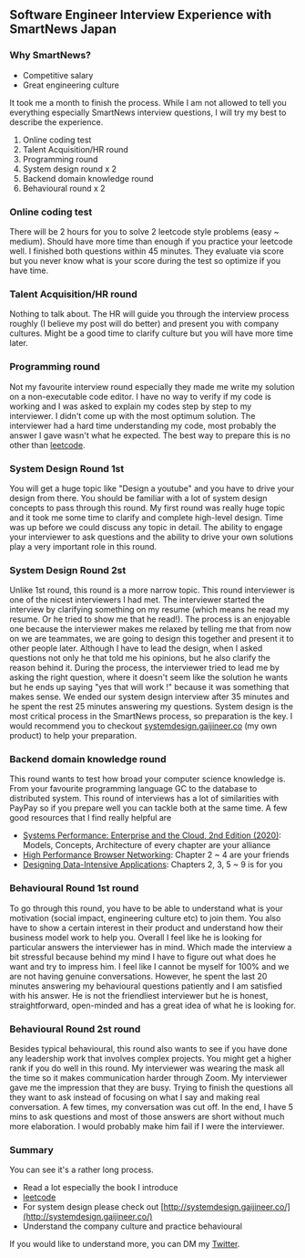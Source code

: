 ## Software Engineer Interview Experience with SmartNews Japan

### Why SmartNews?
- Competitive salary
- Great engineering culture

It took me a month to finish the process. While I am not allowed to tell you everything especially SmartNews interview questions, I will try my best to describe the experience.
1. Online coding test
1. Talent Acquisition/HR round
1. Programming round
1. System design round x 2
1. Backend domain knowledge round
1. Behavioural round x 2

### Online coding test
There will be 2 hours for you to solve 2 leetcode style problems (easy ~ medium). Should have more time than enough if you practice your leetcode well. I finished both questions within 45 minutes. They evaluate via score but you never know what is your score during the test so optimize if you have time.


### Talent Acquisition/HR round
Nothing to talk about. The HR will guide you through the interview process roughly (I believe my post will do better) and present you with company cultures. Might be a good time to clarify culture but you will have more time later.


### Programming round
Not my favourite interview round especially they made me write my solution on a non-executable code editor. I have no way to verify if my code is working and I was asked to explain my codes step by step to my interviewer. I didn't come up with the most optimum solution. The interviewer had a hard time understanding my code, most probably the answer I gave wasn't what he expected.
The best way to prepare this is no other than [leetcode](https://leetcode.com/).

### System Design Round 1st
You will get a huge topic like "Design a youtube" and you have to drive your design from there. You should be familiar with a lot of system design concepts to pass through this round. My first round was really huge topic and it took me some time to clarify and complete high-level design. Time was up before we could discuss any topic in detail.
The ability to engage your interviewer to ask questions and the ability to drive your own solutions play a very important role in this round.

### System Design Round 2st
Unlike 1st round, this round is a more narrow topic. This round interviewer is one of the nicest interviewers I had met. The interviewer started the interview by clarifying something on my resume (which means he read my resume. Or he tried to show me that he read!). The process is an enjoyable one because the interviewer makes me relaxed by telling me that from now on we are teammates, we are going to design this together and present it to other people later. Although I have to lead the design, when I asked questions not only he that told me his opinions, but he also clarify the reason behind it. During the process, the interviewer tried to lead me by asking the right question, where it doesn't seem like the solution he wants but he ends up saying "yes that will work !" because it was something that makes sense. We ended our system design interview after 35 minutes and he spent the rest 25 minutes answering my questions.
System design is the most critical process in the SmartNews process, so preparation is the key. I would recommend you to checkout [systemdesign.gaijineer.co](systemdesign.gaijineer.co) (my own product) to help your preparation.

### Backend domain knowledge round
This round wants to test how broad your computer science knowledge is. From your favourite programming language GC to the database to distributed system. This round of interviews has a lot of similarities with PayPay so if you prepare well you can tackle both at the same time.
A few good resources that I find really helpful are
 - [Systems Performance: Enterprise and the Cloud, 2nd Edition (2020)](https://www.brendangregg.com/systems-performance-2nd-edition-book.html): Models, Concepts, Architecture of every chapter are your alliance
 - [High Performance Browser Networking](https://hpbn.co/): Chapter 2 ~ 4 are your friends
 - [Designing Data-Intensive Applications](https://dataintensive.net/): Chapters 2, 3, 5 ~ 9 is for you

### Behavioural Round 1st round
To go through this round, you have to be able to understand what is your motivation (social impact, engineering culture etc) to join them. You also have to show a certain interest in their product and understand how their business model work to help you.
Overall I feel like he is looking for particular answers the interviewer has in mind. Which made the interview a bit stressful because behind my mind I have to figure out what does he want and try to impress him. I feel like I cannot be myself for 100% and we are not having genuine conversations.
However, he spent the last 20 minutes answering my behavioural questions patiently and I am satisfied with his answer. He is not the friendliest interviewer but he is honest, straightforward, open-minded and has a great idea of what he is looking for.

### Behavioural Round 2st round
Besides typical behavioural, this round also wants to see if you have done any leadership work that involves complex projects. You might get a higher rank if you do well in this round.
My interviewer was wearing the mask all the time so it makes communication harder through Zoom. My interviewer gave me the impression that they are busy. Trying to finish the questions all they want to ask instead of focusing on what I say and making real conversation. A few times, my conversation was cut off.
In the end, I have 5 mins to ask questions and most of those answers are short without much more elaboration. I would probably make him fail if I were the interviewer.

### Summary

You can see it's a rather long process.

- Read a lot especially the book I introduce
- [leetcode](https://leetcode.com/)
- For system design please check out [http://systemdesign.gaijineer.co/](http://systemdesign.gaijineer.co/)
- Understand the company culture and practice behavioural

If you would like to understand more, you can DM my [Twitter](https://twitter.com/yangwei21).
